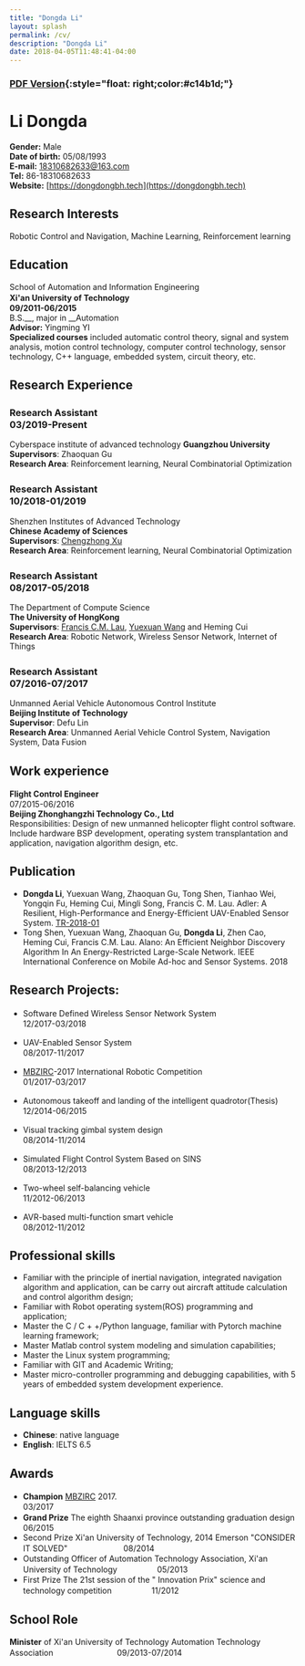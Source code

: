 ```yaml
---
title: "Dongda Li"
layout: splash
permalink: /cv/
description: "Dongda Li"
date: 2018-04-05T11:48:41-04:00
---
```



### [__PDF Version__](../assets/pdf/cv.pdf){:style="float: right;color:#c14b1d;"}

# Li Dongda
__Gender:__ Male  
__Date of birth:__ 05/08/1993  
__E-mail:__ <18310682633@163.com>  
__Tel:__ 86-18310682633  
__Website:__ [https://dongdongbh.tech](https://dongdongbh.tech)

## Research Interests
Robotic Control and Navigation, Machine Learning, Reinforcement learning

## Education
School of Automation and Information Engineering  
__Xi'an University of Technology__　　　　　　　　　　　　　　　　　　　　　　　　　　　　　　　__09/2011-06/2015__  
B.S.__, major in __Automation  
__Advisor:__ Yingming YI  
__Specialized courses__ included automatic control theory, signal and system analysis, motion control technology, computer control technology, sensor technology, C++ language, embedded system, circuit theory, etc.

## Research Experience
### Research Assistant　　　　　　　　　　　　　　　　　　　03/2019-Present

Cyberspace institute of advanced technology
**Guangzhou University**  
**Supervisors**: Zhaoquan Gu  
**Research Area**: Reinforcement learning, Neural Combinatorial Optimization

### Research Assistant　　　　　　　　　　　　　　　　　　　10/2018-01/2019

Shenzhen Institutes of Advanced Technology  
**Chinese Academy of Sciences**  
**Supervisors**: [Chengzhong Xu](http://www.ece.eng.wayne.edu/~czxu/)  
**Research Area**: Reinforcement learning, Neural Combinatorial Optimization

### Research Assistant　　　　　　　　　　　　　　　　　　　08/2017-05/2018

The Department of Compute Science    
__The University of HongKong__   
**Supervisors**: [Francis C.M. Lau](https://i.cs.hku.hk/~fcmlau/), [Yuexuan Wang](https://i.cs.hku.hk/~amywang/) and Heming Cui    
**Research Area**: Robotic Network, Wireless Sensor Network, Internet of Things

### Research Assistant　　　　　　　　　　　　　　　　　　　07/2016-07/2017
Unmanned Aerial Vehicle Autonomous Control Institute   
__Beijing Institute of Technology__   
**Supervisor**: Defu Lin   
**Research Area**: Unmanned Aerial Vehicle Control System, Navigation System, Data Fusion

## Work experience
**Flight Control Engineer**　　　　　　　　　　　　　　　　　　　　　　　　　　　　　　　07/2015-06/2016  
**Beijing Zhonghangzhi Technology Co., Ltd**     
Responsibilities: Design of new unmanned helicopter flight control software.
Include hardware BSP development, operating system transplantation and application, navigation algorithm design, etc. 

## Publication
* **Dongda Li**, Yuexuan Wang, Zhaoquan Gu, Tong Shen, Tianhao Wei, Yongqin Fu, Heming Cui, Mingli Song, Francis C. M. Lau. Adler: A Resilient, High-Performance and Energy-Efficient UAV-Enabled Sensor System. [TR-2018-01](http://www.cs.hku.hk/research/techreps/document/TR-2018-01.pdf)
* Tong Shen, Yuexuan Wang, Zhaoquan Gu, **Dongda Li**, Zhen Cao, Heming Cui, Francis C.M. Lau. Alano: An Efficient Neighbor Discovery Algorithm In An Energy-Restricted Large-Scale Network. IEEE International Conference on Mobile Ad-hoc and Sensor Systems. 2018


## Research Projects:
+ Software Defined Wireless Sensor Network System　　　　　　　　　　　　　　　　　　12/2017-03/2018

+ UAV-Enabled Sensor System　　　　　　　　　　　　　　　　　　　　　　　　　　　　08/2017-11/2017

+ [MBZIRC](http://www.mbzirc.com/challenge/2017)-2017 International Robotic Competition　　　　　　　　　　　　　　　　　　　01/2017-03/2017

+ Autonomous takeoff and landing of the intelligent quadrotor(Thesis)　　　　　　　　　　　12/2014-06/2015

+ Visual tracking gimbal system design　　　　　　　　　　　　　　　　　　　　　　　　08/2014-11/2014
+ Simulated Flight Control System Based on SINS　　　　　　　　　　　　　　　　　　　08/2013-12/2013
+ Two-wheel self-balancing vehicle　　　　　　　　　　　　　　　　　　　　　　　　　　11/2012-06/2013
+ AVR-based multi-function smart vehicle　　　　　　　　　　　　　　　　　　　　　　　08/2012-11/2012

## Professional skills

* Familiar with the principle of inertial navigation, integrated navigation algorithm and application, can be carry out aircraft attitude calculation and control algorithm design;
* Familiar with Robot operating system(ROS) programming and application;
* Master the C / C + +/Python language, familiar with Pytorch machine learning framework;
* Master Matlab control system modeling and simulation capabilities;
* Master the Linux system programming;
* Familiar with GIT and Academic Writing;
* Master micro-controller programming and debugging capabilities, with 5 years of embedded system development experience.

## Language skills
* __Chinese__: native language
* __English__: IELTS 6.5

## Awards
* __Champion__    [MBZIRC](https://youtu.be/Qvw5Z9baF-A?t=10s) 2017.　　　　　　　　　　　　　　　　　　　　　　　　　　　　　　　　　03/2017
* __Grand Prize__  The eighth Shaanxi province outstanding graduation design　　　　　　　　　　　　06/2015
* Second Prize  Xi'an University of Technology, 2014 Emerson "CONSIDER IT SOLVED"　　　　　　　08/2014
* Outstanding Officer of Automation Technology Association, Xi'an University of Technology　　　　　05/2013
* First Prize  The 21st session of the " Innovation Prix" science and technology competition　　　　　11/2012

## School Role
__Minister__ of Xi'an University of Technology Automation Technology Association　　　　　　　　09/2013-07/2014


